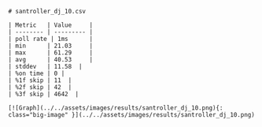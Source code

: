 
    # santroller_dj_10.csv

    | Metric   | Value     |
    | -------- | --------- |
    | poll rate | 1ms      |
    | min      | 21.03     |
    | max      | 61.29     |
    | avg      | 40.53     |
    | stddev   | 11.58  |
    | %on time | 0 |
    | %1f skip | 11  |
    | %2f skip | 42  |
    | %3f skip | 4642  |

    [![Graph](../../assets/images/results/santroller_dj_10.png){: class="big-image" }](../../assets/images/results/santroller_dj_10.png)

    